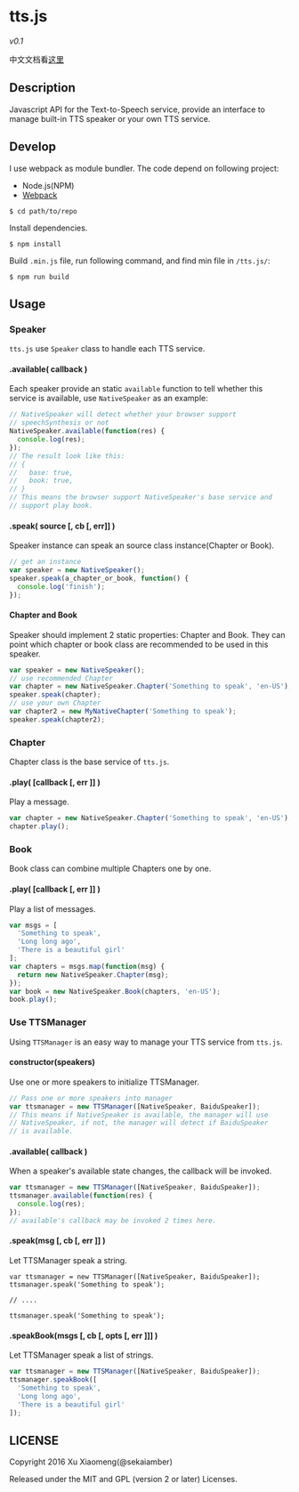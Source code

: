 # tts.js
*v0.1*

中文文档看[这里](README_CN.md)

## Description
Javascript API for the Text-to-Speech service, provide an interface to manage built-in TTS speaker or your own TTS service.

## Develop
I use webpack as module bundler. The code depend on following project:

* Node.js(NPM)
* [Webpack](https://webpack.github.io/)

```shell
$ cd path/to/repo
```

Install dependencies.
```shell
$ npm install
```

Build `.min.js` file, run following command, and find min file in `/tts.js/`:
```shell
$ npm run build
```

## Usage

### Speaker

`tts.js` use `Speaker` class to handle each TTS service.

#### .available( callback )

Each speaker provide an static `available` function to tell whether this service is available, use `NativeSpeaker` as an example:

```javascript
// NativeSpeaker will detect whether your browser support
// speechSynthesis or not
NativeSpeaker.available(function(res) {
  console.log(res);
});
// The result look like this:
// {
//   base: true,
//   book: true,
// }
// This means the browser support NativeSpeaker's base service and
// support play book.
```

#### .speak( source [, cb [, err]] )

Speaker instance can speak an source class instance(Chapter or Book).

```javascript
// get an instance
var speaker = new NativeSpeaker();
speaker.speak(a_chapter_or_book, function() {
  console.log('finish');
});
```

#### Chapter and Book

Speaker should implement 2 static properties: Chapter and Book. They can point which chapter or book class are recommended to be used in this speaker.

```javascript
var speaker = new NativeSpeaker();
// use recommended Chapter
var chapter = new NativeSpeaker.Chapter('Something to speak', 'en-US');
speaker.speak(chapter);
// use your own Chapter
var chapter2 = new MyNativeChapter('Something to speak');
speaker.speak(chapter2);
```

### Chapter

Chapter class is the base service of `tts.js`.

#### .play( [callback [, err ]] )

Play a message.

```javascript
var chapter = new NativeSpeaker.Chapter('Something to speak', 'en-US');
chapter.play();
```

### Book

Book class can combine multiple Chapters one by one.

#### .play( [callback [, err ]] )

Play a list of messages.

```javascript
var msgs = [
  'Something to speak',
  'Long long ago',
  'There is a beautiful girl'
];
var chapters = msgs.map(function(msg) {
  return new NativeSpeaker.Chapter(msg);
});
var book = new NativeSpeaker.Book(chapters, 'en-US');
book.play();
```

### Use TTSManager

Using `TTSManager` is an easy way to manage your TTS service from `tts.js`.

#### constructor(speakers)

Use one or more speakers to initialize TTSManager.

```javascript
// Pass one or more speakers into manager
var ttsmanager = new TTSManager([NativeSpeaker, BaiduSpeaker]);
// This means if NativeSpeaker is available, the manager will use
// NativeSpeaker, if not, the manager will detect if BaiduSpeaker
// is available.
```

#### .available( callback )

When a speaker's available state changes, the callback will be invoked.

```javascript
var ttsmanager = new TTSManager([NativeSpeaker, BaiduSpeaker]);
ttsmanager.available(function(res) {
  console.log(res);
});
// available's callback may be invoked 2 times here.
```

#### .speak(msg [, cb [, err ]] )

Let TTSManager speak a string.

```javasciprt
var ttsmanager = new TTSManager([NativeSpeaker, BaiduSpeaker]);
ttsmanager.speak('Something to speak');

// ....

ttsmanager.speak('Something to speak');
```

#### .speakBook(msgs [, cb [, opts [, err ]]] )

Let TTSManager speak a list of strings.

```javascript
var ttsmanager = new TTSManager([NativeSpeaker, BaiduSpeaker]);
ttsmanager.speakBook([
  'Something to speak',
  'Long long ago',
  'There is a beautiful girl'
]);
```

## LICENSE

Copyright 2016 Xu Xiaomeng(@sekaiamber)

Released under the MIT and GPL (version 2 or later) Licenses.